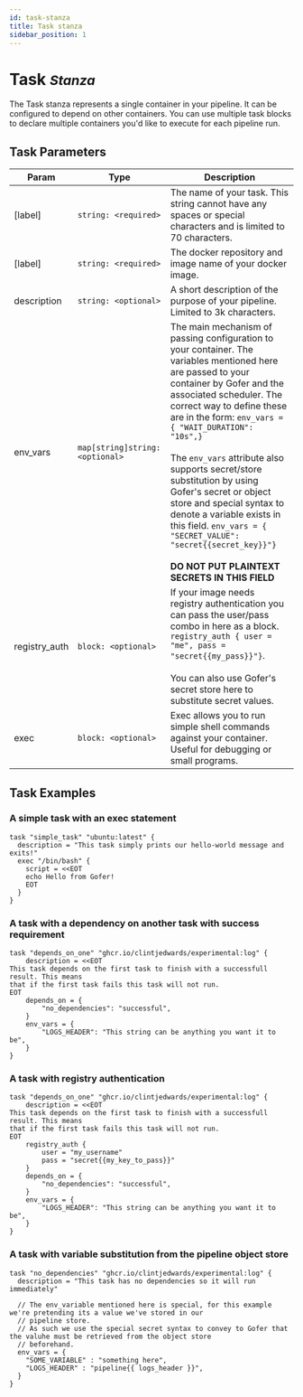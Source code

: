 ```yaml
---
id: task-stanza
title: Task stanza
sidebar_position: 1
---
```


# Task <small>_Stanza_</small>

The Task stanza represents a single container in your pipeline. It can be configured to depend on other containers. You can use multiple task blocks to declare multiple containers you'd like to execute for each pipeline run.

## Task Parameters

| Param         | Type                            | Description                                                                                                                                                                                                                                                                                                                                                                                                                                                                                                                                                 |
| ------------- | ------------------------------- | ----------------------------------------------------------------------------------------------------------------------------------------------------------------------------------------------------------------------------------------------------------------------------------------------------------------------------------------------------------------------------------------------------------------------------------------------------------------------------------------------------------------------------------------------------------- |
| [label]       | `string: <required>`            | The name of your task. This string cannot have any spaces or special characters and is limited to 70 characters.                                                                                                                                                                                                                                                                                                                                                                                                                                            |
| [label]       | `string: <required>`            | The docker repository and image name of your docker image.                                                                                                                                                                                                                                                                                                                                                                                                                                                                                                  |
| description   | `string: <optional>`            | A short description of the purpose of your pipeline. Limited to 3k characters.                                                                                                                                                                                                                                                                                                                                                                                                                                                                              |
| env_vars      | `map[string]string: <optional>` | The main mechanism of passing configuration to your container. The variables mentioned here are passed to your container by Gofer and the associated scheduler. The correct way to define these are in the form: `env_vars = { "WAIT_DURATION": "10s",}` <br/> <br/> The `env_vars` attribute also supports secret/store substitution by using Gofer's secret or object store and special syntax to denote a variable exists in this field. `env_vars = { "SECRET_VALUE": "secret{{secret_key}}"}`<br/><br/> **DO NOT PUT PLAINTEXT SECRETS IN THIS FIELD** |
| registry_auth | `block: <optional>`             | If your image needs registry authentication you can pass the user/pass combo in here as a block. `registry_auth { user = "me", pass = "secret{{my_pass}}"}`. <br/><br/> You can also use Gofer's secret store here to substitute secret values.                                                                                                                                                                                                                                                                                                             |
| exec          | `block: <optional>`             | Exec allows you to run simple shell commands against your container. Useful for debugging or small programs.                                                                                                                                                                                                                                                                                                                                                                                                                                                |

## Task Examples

### A simple task with an exec statement

```hcl
task "simple_task" "ubuntu:latest" {
  description = "This task simply prints our hello-world message and exits!"
  exec "/bin/bash" {
    script = <<EOT
    echo Hello from Gofer!
    EOT
  }
}
```

### A task with a dependency on another task with success requirement

```hcl
task "depends_on_one" "ghcr.io/clintjedwards/experimental:log" {
	description = <<EOT
This task depends on the first task to finish with a successfull result. This means
that if the first task fails this task will not run.
EOT
    depends_on = {
        "no_dependencies": "successful",
    }
    env_vars = {
        "LOGS_HEADER": "This string can be anything you want it to be",
    }
}
```

### A task with registry authentication

```hcl
task "depends_on_one" "ghcr.io/clintjedwards/experimental:log" {
	description = <<EOT
This task depends on the first task to finish with a successfull result. This means
that if the first task fails this task will not run.
EOT
    registry_auth {
        user = "my_username"
        pass = "secret{{my_key_to_pass}}"
    }
    depends_on = {
        "no_dependencies": "successful",
    }
    env_vars = {
        "LOGS_HEADER": "This string can be anything you want it to be",
    }
}
```

### A task with variable substitution from the pipeline object store

```hcl
task "no_dependencies" "ghcr.io/clintjedwards/experimental:log" {
  description = "This task has no dependencies so it will run immediately"

  // The env_variable mentioned here is special, for this example we're pretending its a value we've stored in our
  // pipeline store.
  // As such we use the special secret syntax to convey to Gofer that the valuhe must be retrieved from the object store
  // beforehand.
  env_vars = {
    "SOME_VARIABLE" : "something here",
    "LOGS_HEADER" : "pipeline{{ logs_header }}",
  }
}
```

